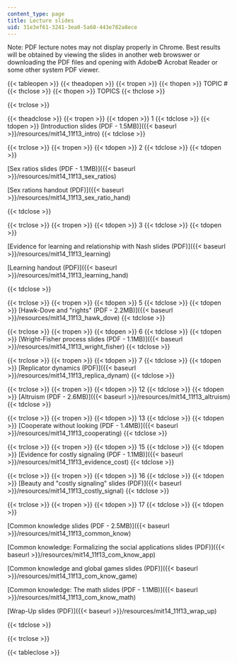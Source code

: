 ```yaml
---
content_type: page
title: Lecture slides
uid: 31e3ef61-3241-3ea0-5a68-443e782a8ece
---
```


Note: PDF lecture notes may not display properly in Chrome. Best results will be obtained by viewing the slides in another web browswer or downloading the PDF files and opening with Adobe© Acrobat Reader or some other system PDF viewer. 

{{< tableopen >}}
{{< theadopen >}}
{{< tropen >}}
{{< thopen >}}
TOPIC #
{{< thclose >}}
{{< thopen >}}
TOPICS
{{< thclose >}}

{{< trclose >}}

{{< theadclose >}}
{{< tropen >}}
{{< tdopen >}}
1
{{< tdclose >}}
{{< tdopen >}}
[Introduction slides (PDF - 1.5MB)]({{< baseurl >}}/resources/mit14_11f13_intro)
{{< tdclose >}}

{{< trclose >}}
{{< tropen >}}
{{< tdopen >}}
2
{{< tdclose >}}
{{< tdopen >}}


[Sex ratios slides (PDF - 1.1MB)]({{< baseurl >}}/resources/mit14_11f13_sex_ratios)

[Sex rations handout (PDF)]({{< baseurl >}}/resources/mit14_11f13_sex_ratio_hand)


{{< tdclose >}}

{{< trclose >}}
{{< tropen >}}
{{< tdopen >}}
3
{{< tdclose >}}
{{< tdopen >}}


[Evidence for learning and relationship with Nash slides (PDF)]({{< baseurl >}}/resources/mit14_11f13_learning) 

[Learning handout (PDF)]({{< baseurl >}}/resources/mit14_11f13_learning_hand)


{{< tdclose >}}

{{< trclose >}}
{{< tropen >}}
{{< tdopen >}}
5
{{< tdclose >}}
{{< tdopen >}}
[Hawk-Dove and "rights" (PDF - 2.2MB)]({{< baseurl >}}/resources/mit14_11f13_hawk_dove)
{{< tdclose >}}

{{< trclose >}}
{{< tropen >}}
{{< tdopen >}}
6
{{< tdclose >}}
{{< tdopen >}}
[Wright-Fisher process slides (PDF - 1.1MB)]({{< baseurl >}}/resources/mit14_11f13_wright_fisher)
{{< tdclose >}}

{{< trclose >}}
{{< tropen >}}
{{< tdopen >}}
7
{{< tdclose >}}
{{< tdopen >}}
[Replicator dynamics (PDF)]({{< baseurl >}}/resources/mit14_11f13_replica_dynam)
{{< tdclose >}}

{{< trclose >}}
{{< tropen >}}
{{< tdopen >}}
12
{{< tdclose >}}
{{< tdopen >}}
[Altruism (PDF - 2.6MB)]({{< baseurl >}}/resources/mit14_11f13_altruism)
{{< tdclose >}}

{{< trclose >}}
{{< tropen >}}
{{< tdopen >}}
13
{{< tdclose >}}
{{< tdopen >}}
[Cooperate without looking (PDF - 1.4MB)]({{< baseurl >}}/resources/mit14_11f13_cooperating)
{{< tdclose >}}

{{< trclose >}}
{{< tropen >}}
{{< tdopen >}}
15
{{< tdclose >}}
{{< tdopen >}}
[Evidence for costly signaling (PDF - 1.1MB)]({{< baseurl >}}/resources/mit14_11f13_evidence_cost)
{{< tdclose >}}

{{< trclose >}}
{{< tropen >}}
{{< tdopen >}}
16
{{< tdclose >}}
{{< tdopen >}}
[Beauty and "costly signaling" slides (PDF)]({{< baseurl >}}/resources/mit14_11f13_costly_signal)
{{< tdclose >}}

{{< trclose >}}
{{< tropen >}}
{{< tdopen >}}
17
{{< tdclose >}}
{{< tdopen >}}


[Common knowledge slides (PDF - 2.5MB)]({{< baseurl >}}/resources/mit14_11f13_common_know)

[Common knowledge: Formalizing the social applications slides (PDF)]({{< baseurl >}}/resources/mit14_11f13_com_know_app)

[Common knowledge and global games slides (PDF)]({{< baseurl >}}/resources/mit14_11f13_com_know_game)

[Common knowledge: The math slides (PDF - 1.1MB)]({{< baseurl >}}/resources/mit14_11f13_com_know_math)

[Wrap-Up slides (PDF)]({{< baseurl >}}/resources/mit14_11f13_wrap_up)


{{< tdclose >}}

{{< trclose >}}

{{< tableclose >}}